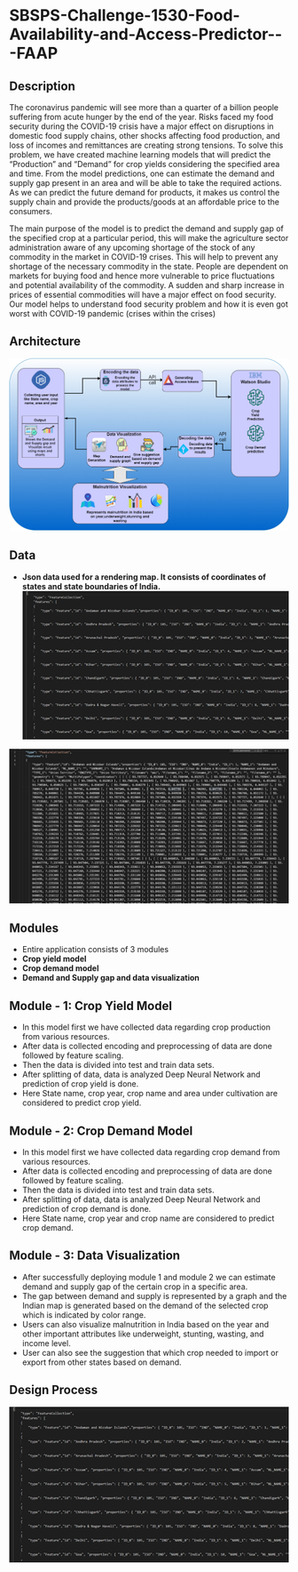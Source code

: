 # SBSPS-Challenge-1530-Food-Availability-and-Access-Predictor---FAAP

## Description
The coronavirus pandemic will see more than a quarter of a billion people suffering from acute hunger by the end of the year. Risks faced my food security during the COVID-19 crisis have a major effect on disruptions in domestic food supply chains, other shocks affecting food production, and loss of incomes and remittances are creating strong tensions.
To solve this problem, we have created machine learning models that will predict the “Production” and “Demand” for crop yields considering the specified area and time. From the model predictions, one can estimate the demand and supply gap present in an area and will be able to take the required actions. As we can predict the future demand for products, it makes us control the supply chain and provide the products/goods at an affordable price to the consumers.

The main purpose of the model is to predict the demand and supply gap of the specified crop at a particular period, this will make the agriculture sector administration aware of any upcoming shortage of the stock of any commodity in the market in COVID-19 crises. This will help to prevent any shortage of the necessary commodity in the state.
People are dependent on markets for buying food and hence more vulnerable to price fluctuations and potential availability of the commodity. A sudden and sharp increase in prices of essential commodities will have a major effect on food security. Our model helps to understand food security problem and how it is even got worst with COVID-19 pandemic (crises within the crises)

## Architecture
![Architecture of Application](https://github.com/SmartPracticeschool/SBSPS-Challenge-1530-Food-Availability-and-Access-Predictor---FAAP/blob/master/images/architecture.png)

## Data 
* **Json data used for a rendering map. It consists of coordinates of states and state boundaries of India.**
![Json data 1](https://github.com/SmartPracticeschool/SBSPS-Challenge-1530-Food-Availability-and-Access-Predictor---FAAP/blob/master/images/jsondata.png)

![Json data 2](https://github.com/SmartPracticeschool/SBSPS-Challenge-1530-Food-Availability-and-Access-Predictor---FAAP/blob/master/images/jsondata1.png)
## Modules
* Entire application consists of 3 modules
* **Crop yield model**
* **Crop demand model**
* **Demand and Supply gap and data visualization**
## Module - 1: Crop Yield Model
* In this model first we have collected data regarding crop production from various resources. 
* After data is collected encoding and preprocessing of data are done followed by feature scaling.
* Then the data is divided into test and train data sets.
* After splitting of data, data is analyzed Deep Neural Network and prediction of crop yield is done.
* Here State name, crop year, crop name and area under cultivation are considered to predict crop yield.
## Module - 2: Crop Demand Model
* In this model first we have collected data regarding crop demand from various resources. 
* After data is collected encoding and preprocessing of data are done followed by feature scaling.
* Then the data is divided into test and train data sets.
* After splitting of data, data is analyzed Deep Neural Network and prediction of crop demand is done.
* Here State name, crop year and crop name are considered to predict crop demand.
## Module - 3: Data Visualization
* After successfully deploying module 1 and module 2 we can estimate demand and supply gap of the certain crop in a specific area.
* The gap between demand and supply is represented by a graph and the Indian map is generated based on the demand of the selected crop which is indicated by color range.
* Users can also visualize malnutrition in India based on the year and other important attributes like underweight, stunting, wasting, and income level.
* User can also see the suggestion that which crop needed to import or export from other states based on demand.

## Design Process

![Design Process](https://github.com/SmartPracticeschool/SBSPS-Challenge-1530-Food-Availability-and-Access-Predictor---FAAP/blob/master/images/jsondata.png)


